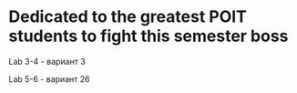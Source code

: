 # Dedicated to the greatest POIT students to fight this semester boss

Lab 3-4 - вариант 3

Lab 5-6 - вариант 26
